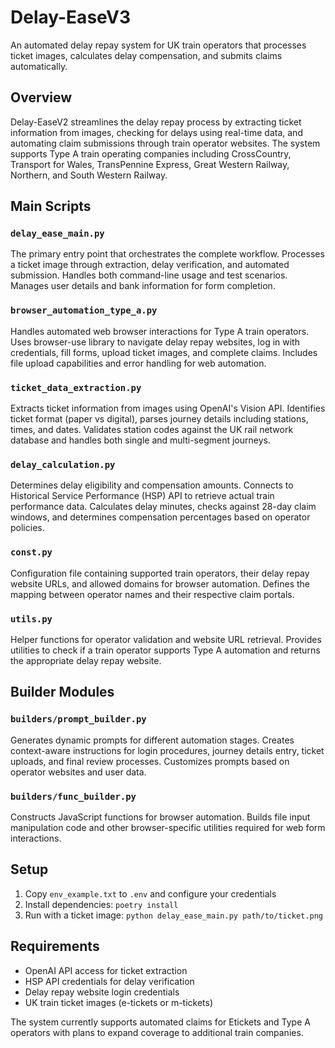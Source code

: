 # Delay-EaseV3

An automated delay repay system for UK train operators that processes ticket images, calculates delay compensation, and submits claims automatically.

## Overview

Delay-EaseV2 streamlines the delay repay process by extracting ticket information from images, checking for delays using real-time data, and automating claim submissions through train operator websites. The system supports Type A train operating companies including CrossCountry, Transport for Wales, TransPennine Express, Great Western Railway, Northern, and South Western Railway.

## Main Scripts

### `delay_ease_main.py`
The primary entry point that orchestrates the complete workflow. Processes a ticket image through extraction, delay verification, and automated submission. Handles both command-line usage and test scenarios. Manages user details and bank information for form completion.

### `browser_automation_type_a.py`
Handles automated web browser interactions for Type A train operators. Uses browser-use library to navigate delay repay websites, log in with credentials, fill forms, upload ticket images, and complete claims. Includes file upload capabilities and error handling for web automation.

### `ticket_data_extraction.py`
Extracts ticket information from images using OpenAI's Vision API. Identifies ticket format (paper vs digital), parses journey details including stations, times, and dates. Validates station codes against the UK rail network database and handles both single and multi-segment journeys.

### `delay_calculation.py`
Determines delay eligibility and compensation amounts. Connects to Historical Service Performance (HSP) API to retrieve actual train performance data. Calculates delay minutes, checks against 28-day claim windows, and determines compensation percentages based on operator policies.

### `const.py`
Configuration file containing supported train operators, their delay repay website URLs, and allowed domains for browser automation. Defines the mapping between operator names and their respective claim portals.

### `utils.py`
Helper functions for operator validation and website URL retrieval. Provides utilities to check if a train operator supports Type A automation and returns the appropriate delay repay website.

## Builder Modules

### `builders/prompt_builder.py`
Generates dynamic prompts for different automation stages. Creates context-aware instructions for login procedures, journey details entry, ticket uploads, and final review processes. Customizes prompts based on operator websites and user data.

### `builders/func_builder.py`
Constructs JavaScript functions for browser automation. Builds file input manipulation code and other browser-specific utilities required for web form interactions.

## Setup

1. Copy `env_example.txt` to `.env` and configure your credentials
2. Install dependencies: `poetry install`
3. Run with a ticket image: `python delay_ease_main.py path/to/ticket.png`

## Requirements

- OpenAI API access for ticket extraction
- HSP API credentials for delay verification  
- Delay repay website login credentials
- UK train ticket images (e-tickets or m-tickets)

The system currently supports automated claims for Etickets and Type A operators with plans to expand coverage to additional train companies.
